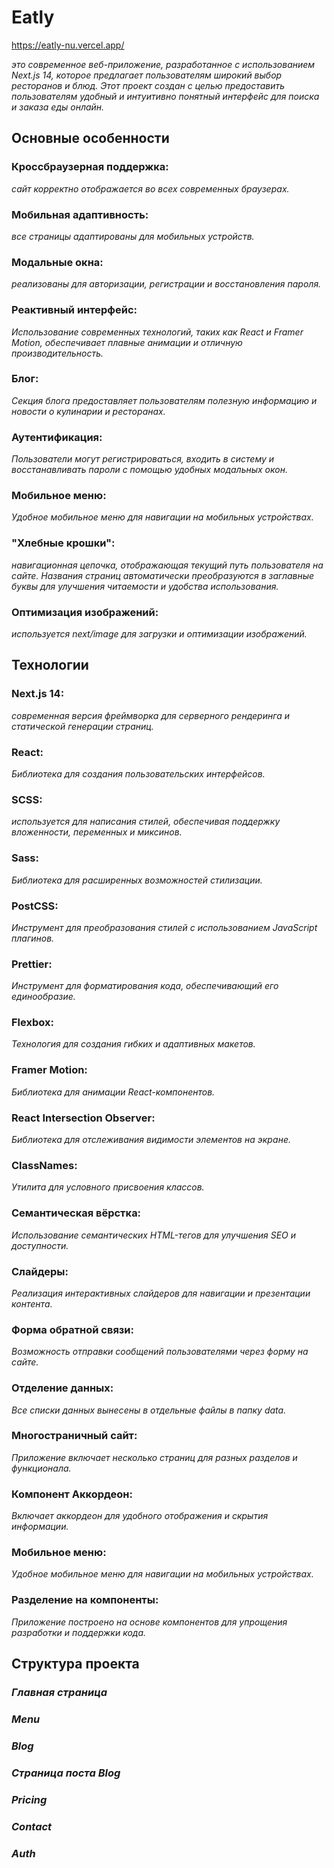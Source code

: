 # Eatly

https://eatly-nu.vercel.app/

 _это современное веб-приложение, разработанное с использованием Next.js 14, которое предлагает пользователям широкий выбор ресторанов и блюд. Этот проект создан с целью предоставить пользователям удобный и интуитивно понятный интерфейс для поиска и заказа еды онлайн._

## Основные особенности

### Кроссбраузерная поддержка: 
_сайт корректно отображается во всех современных браузерах._

### Мобильная адаптивность: 
_все страницы адаптированы для мобильных устройств._

### Модальные окна: 
_реализованы для авторизации, регистрации и восстановления пароля._

### Реактивный интерфейс: 
_Использование современных технологий, таких как React и Framer Motion, обеспечивает плавные анимации и отличную производительность._

<!-- Фильтрация и сортировка: Пользователи могут легко находить рестораны и блюда, используя различные фильтры и параметры сортировки. -->

### Блог:
_Секция блога предоставляет пользователям полезную информацию и новости о кулинарии и ресторанах._

### Аутентификация: 
_Пользователи могут регистрироваться, входить в систему и восстанавливать пароли с помощью удобных модальных окон._

<!-- Администрирование: Панель администратора позволяет управлять контентом сайта, включая добавление и редактирование ресторанов и блюд. -->

### Мобильное меню: 
_Удобное мобильное меню для навигации на мобильных устройствах._

### "Хлебные крошки": 
_навигационная цепочка, отображающая текущий путь пользователя на сайте. Названия страниц автоматически преобразуются в заглавные буквы для улучшения читаемости и удобства использования._

### Оптимизация изображений: 
_используется next/image для загрузки и оптимизации изображений._

## Технологии

### Next.js 14: 
_современная версия фреймворка для серверного рендеринга и статической генерации страниц._

### React: 
_Библиотека для создания пользовательских интерфейсов._

### SCSS: 
_используется для написания стилей, обеспечивая поддержку вложенности, переменных и миксинов._

### Sass: 
_Библиотека для расширенных возможностей стилизации._

### PostCSS: 
_Инструмент для преобразования стилей с использованием JavaScript плагинов._

### Prettier: 
_Инструмент для форматирования кода, обеспечивающий его единообразие._

### Flexbox: 
_Технология для создания гибких и адаптивных макетов._

### Framer Motion: 
_Библиотека для анимации React-компонентов._

### React Intersection Observer: 
_Библиотека для отслеживания видимости элементов на экране._

### ClassNames: 
_Утилита для условного присвоения классов._

### Семантическая вёрстка: 
_Использование семантических HTML-тегов для улучшения SEO и доступности._

### Слайдеры: 
_Реализация интерактивных слайдеров для навигации и презентации контента._

### Форма обратной связи: 
_Возможность отправки сообщений пользователями через форму на сайте._

### Отделение данных: 
_Все списки данных вынесены в отдельные файлы в папку data._

### Многостраничный сайт: 
_Приложение включает несколько страниц для разных разделов и функционала._

### Компонент Аккордеон: 
_Включает аккордеон для удобного отображения и скрытия информации._

### Мобильное меню: 
_Удобное мобильное меню для навигации на мобильных устройствах._

### Разделение на компоненты: 
_Приложение построено на основе компонентов для упрощения разработки и поддержки кода._

## Структура проекта
<!-- src/app/layout.js: Главный файл макета приложения.
src/data/combinedPosts.js: Файл данных для блога.
src/app/blog/[id]/page.jsx: Компонент страницы блога.
src/app/api/auth/register.js: Файл API для регистрации пользователей. -->
### _Главная страница_

### _Menu_

### _Blog_

### _Страница поста Blog_

### _Pricing_

### _Contact_

### _Auth_
